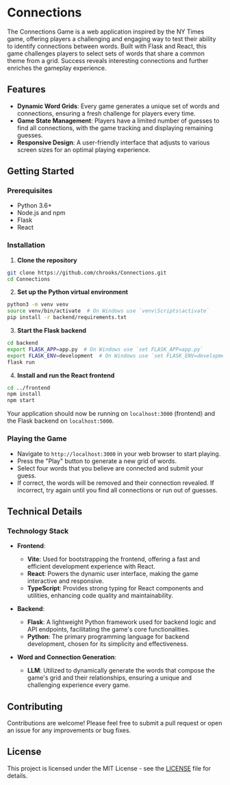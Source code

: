 # Connections

The Connections Game is a web application inspired by the NY Times game, offering players a challenging and engaging way to test their ability to identify connections between words. Built with Flask and React, this game challenges players to select sets of words that share a common theme from a grid. Success reveals interesting connections and further enriches the gameplay experience.

## Features

- **Dynamic Word Grids**: Every game generates a unique set of words and connections, ensuring a fresh challenge for players every time.
- **Game State Management**: Players have a limited number of guesses to find all connections, with the game tracking and displaying remaining guesses.
- **Responsive Design**: A user-friendly interface that adjusts to various screen sizes for an optimal playing experience.

## Getting Started

### Prerequisites

- Python 3.6+
- Node.js and npm
- Flask
- React

### Installation

1. **Clone the repository**

```bash
git clone https://github.com/chrooks/Connections.git
cd Connections
```

2. **Set up the Python virtual environment**

```bash
python3 -m venv venv
source venv/bin/activate  # On Windows use `venv\Scripts\activate`
pip install -r backend/requirements.txt
```

3. **Start the Flask backend**

```bash
cd backend
export FLASK_APP=app.py  # On Windows use `set FLASK_APP=app.py`
export FLASK_ENV=development  # On Windows use `set FLASK_ENV=development`
flask run
```

4. **Install and run the React frontend**

```bash
cd ../frontend
npm install
npm start
```

Your application should now be running on `localhost:3000` (frontend) and the Flask backend on `localhost:5000`.

### Playing the Game

- Navigate to `http://localhost:3000` in your web browser to start playing.
- Press the "Play" button to generate a new grid of words.
- Select four words that you believe are connected and submit your guess.
- If correct, the words will be removed and their connection revealed. If incorrect, try again until you find all connections or run out of guesses.

## Technical Details

### Technology Stack

- **Frontend**:

  - **Vite**: Used for bootstrapping the frontend, offering a fast and efficient development experience with React.
  - **React**: Powers the dynamic user interface, making the game interactive and responsive.
  - **TypeScript**: Provides strong typing for React components and utilities, enhancing code quality and maintainability.

- **Backend**:

  - **Flask**: A lightweight Python framework used for backend logic and API endpoints, facilitating the game's core functionalities.
  - **Python**: The primary programming language for backend development, chosen for its simplicity and effectiveness.

- **Word and Connection Generation**:
  - **LLM**: Utilized to dynamically generate the words that compose the game's grid and their relationships, ensuring a unique and challenging experience every game.

## Contributing

Contributions are welcome! Please feel free to submit a pull request or open an issue for any improvements or bug fixes.

## License

This project is licensed under the MIT License - see the [LICENSE](LICENSE) file for details.
